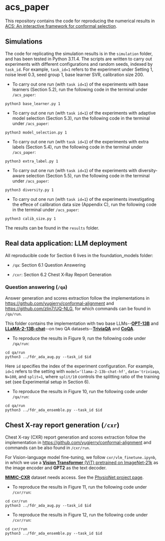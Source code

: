 # acs_paper
This repository contains the code for reproducing the numerical results in [ACS: An interactive framework for conformal selection](https://arxiv.org/pdf/2507.15825).

## Simulations
The code for replicating the simulation results is in the `simulation` folder, and has been tested in Python 3.11.4. 
The scripts are written to carry out experiments with different configurations and random seeds, indexed by `task_id`.
For example, `task_id=1` refers to the experiment under Setting 1, noise level 0.3, seed group 1, base learner SVR, calibration size 200.  
- To carry out one run (with `task id=1`) of the experiments with base learners (Section 5.2), run the following code in the terminal under `/acs_paper`:
```
python3 base_learner.py 1
```
- To carry out one run (with `task id=1`) of the experiments with adaptive model selection (Section 5.3), run the following code in the terminal under `/acs_paper`:
```
python3 model_selection.py 1
```
- To carry out one run (with `task id=1`) of the experiments with extra labels (Section 5.4), run the following code in the terminal under `/acs_paper`:
```
python3 extra_label.py 1
```
- To carry out one run (with `task id=1`) of the experiments with diversity-aware selection (Section 5.5), run the following code in the terminal under `/acs_paper`:
```
python3 diversity.py 1
```
- To carry out one run (with `task id=1`) of the experiments investigating the effece of calibration data size (Appendix C), run the following code in the terminal under `/acs_paper`:
```
python3 calib_size.py 1
```
The results can be found in the `results` folder.


## Real data application: LLM deployment

All reproducible code for Section 6 lives in the foundation_models folder:

- `/qa`: Section 6.1 Question Answering

- `/cxr`: Section 6.2 Chest X‑Ray Report Generation



### Question answering (```/qa```)

Answer generation and scores extraction follow the implementations in <https://github.com/yugjerry/conformal-alignment> and <https://github.com/zlin7/UQ-NLG>, for which commands can be found in `/qa/run`.

This folder contains the implementation with two base LLMs--[**OPT-13B**](https://huggingface.co/facebook/opt-13b) and [**LLaMA-2-13B-chat**](https://llama.meta.com/llama-downloads/)--on two QA datasets--[**TriviaQA**](https://nlp.cs.washington.edu/triviaqa/) and [**CoQA**](https://stanfordnlp.github.io/coqa/).

- To reproduce the results in Figure 9, run the following code under `/qa/run`:

```
cd qa/run
python3 ../fdr_ada_aug.py --task_id $id
```

Here `id` specifies the index of the experiment configuration. For example, `id=1` refers to the setting with `model='llama-2-13b-chat-hf'`, `data='triviaqa`, `N=100`, and `split=1`, where `split/10` controls the splitting ratio of the training set (see Experimental setup in Section 6).



- To reproduce the results in Figure 10, run the following code under `/qa/run`:

```
cd qa/run
python3 ../fdr_ada_ensemble.py --task_id $id
```

## Chest X-ray report generation (```/cxr```)

Chest X-ray (CXR) report generation and scores extraction follow the implementation in <https://github.com/yugjerry/conformal-alignment>  and commands can be also found in `/cxr/run`.

For Vision-language model fine-tuning, we follow ```cxr/vlm_finetune.ipynb```, in which we use a [**Vision Transformer** (ViT) pretrained on ImageNet-21k](https://huggingface.co/google/vit-base-patch16-224-in21k) as the image encoder and **GPT2** as the text decoder.

[**MIMIC-CXR**](https://www.nature.com/articles/s41597-019-0322-0) dataset needs access. See the [PhysioNet project page](https://physionet.org/content/mimic-cxr/2.0.0/).


- To reproduce the results in Figure 11, run the following code under `/cxr/run`:

```
cd cxr/run
python3 ../fdr_ada_aug.py --task_id $id
```

- To reproduce the results in Figure 12, run the following code under `/cxr/run`:

```
cd cxr/run
python3 ../fdr_ada_ensemble.py --task_id $id
```





